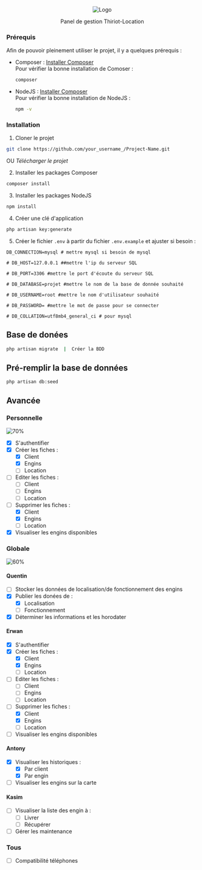 <a name="readme-top"></a>
<br />
<div align="center">
 <img src="https://thiriot-locations.com/charte/logo.png" alt="Logo">

  <p align="center">
 Panel de gestion Thiriot-Location
  </p>
</div>

### Prérequis

Afin de pouvoir pleinement utiliser le projet, il y a quelques prérequis : 
* Composer : [Installer Composer](https://getcomposer.org/) <br/>
Pour vérifier la bonne installation de Comoser : 
  ```sh
  composer
  ```
* NodeJS : [Installer Composer](https://nodejs.org/en/download) <br/>
Pour vérifier la bonne installation de NodeJS : 
  ```sh
  npm -v
  ```

### Installation

1. Cloner le projet
```sh
git clone https://github.com/your_username_/Project-Name.git
```
OU
  *Télécharger le projet*

2. Installer les packages Composer
```sh
composer install
```
3. Installer les packages NodeJS
```sh
npm install
```
4. Créer une clé d'application 
```bash
php artisan key:generate
```
5. Créer le fichier ```.env``` à partir du fichier ```.env.example``` et ajuster si besoin :
```env
DB_CONNECTION=mysql # mettre mysql si besoin de mysql 
  
# DB_HOST=127.0.0.1 ##mettre l'ip du serveur SQL
  
# DB_PORT=3306 #mettre le port d'écoute du serveur SQL

# DB_DATABASE=projet #mettre le nom de la base de donnée souhaité
  
# DB_USERNAME=root #mettre le nom d'utilisateur souhaité
  
# DB_PASSWORD= #mettre le mot de passe pour se connecter
  
# DB_COLLATION=utf8mb4_general_ci # pour mysql
```
## Base de donées

```bash
php artisan migrate  |  Créer la BDD 
```

## Pré-remplir la base de données

```
php artisan db:seed
```


## Avancée

### Personnelle

![70%](https://progress-bar.dev/70)

- [x] S'authentifier
- [x] Créer les fiches : 
   - [x] Client
   - [x] Engins
   - [ ] Location
- [ ] Editer les fiches : 
   - [ ] Client
   - [ ] Engins
   - [ ] Location
- [ ] Supprimer les fiches : 
   - [x] Client
   - [x] Engins
   - [ ] Location
- [x] Visualiser les engins disponibles

### Globale
![60%](https://progress-bar.dev/60)

#### Quentin
- [ ] Stocker les données de localisation/de fonctionnement des engins
- [x] Publier les donées de : 
   - [x] Localisation
   - [ ] Fonctionnement
- [x] Déterminer les informations et les horodater
#### Erwan
- [x] S'authentifier
- [x] Créer les fiches : 
   - [x] Client
   - [x] Engins
   - [ ] Location
- [ ] Editer les fiches : 
   - [ ] Client
   - [ ] Engins
   - [ ] Location
- [ ] Supprimer les fiches : 
   - [x] Client
   - [x] Engins
   - [ ] Location
- [ ] Visualiser les engins disponibles
#### Antony
- [x] Visualiser les historiques :
   - [x] Par client
   - [x] Par engin
- [ ] Visualiser les engins sur la carte
#### Kasim
- [ ] Visualiser la liste des engin à :
   - [ ] Livrer
   - [ ] Récupérer
- [ ] Gérer les maintenance
### Tous
- [ ] Compatibilité téléphones